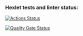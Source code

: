### Hexlet tests and linter status:
[![Actions Status](https://github.com/sukhorukovmv/python-project-49/actions/workflows/hexlet-check.yml/badge.svg)](https://github.com/sukhorukovmv/python-project-49/actions)

[![Quality Gate Status](https://sonarcloud.io/api/project_badges/measure?project=sukhorukovmv_python-project-49&metric=alert_status)](https://sonarcloud.io/summary/new_code?id=sukhorukovmv_python-project-49)
